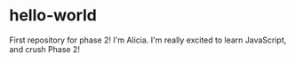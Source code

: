 # hello-world
First repository for phase 2!
I'm Alicia. I'm really excited to learn JavaScript, and crush Phase 2!
